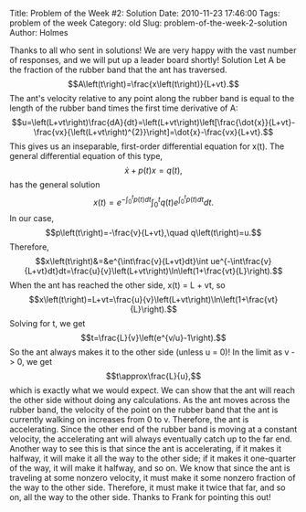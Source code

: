 Title: Problem of the Week #2: Solution
Date: 2010-11-23 17:46:00
Tags: problem of the week
Category: old
Slug: problem-of-the-week-2-solution
Author: Holmes


Thanks to all who sent in solutions! We are very happy with the vast
number of responses, and we will put up a leader board shortly! Solution
Let A be the fraction of the rubber band that the ant has traversed.
$$A\left(t\right)=\frac{x\left(t\right)}{L+vt}.$$ The ant's
velocity relative to any point along the rubber band is equal to the
length of the rubber band times the first time derivative of A:
$$u=\left(L+vt\right)\frac{dA}{dt}=\left(L+vt\right)\left[\frac{\dot{x}}{L+vt}-\frac{vx}{\left(L+vt\right)^{2}}\right]=\dot{x}-\frac{vx}{L+vt}.$$
This gives us an inseparable, first-order differential equation for
x(t). The general differential equation of this type,
$$\dot{x}+p\left(t\right)x=q\left(t\right),$$ has the general
solution $$x\left(t\right)=e^{-\int_{0}^{t}
p\left(t\right)dt}\int_{0}^{t} q\left(t\right)e^{\int_{0}^{t}
p\left(t\right)dt}dt.$$ In our case,
$$p\left(t\right)=-\frac{v}{L+vt},\quad q\left(t\right)=u.$$
Therefore, $$x\left(t\right)&=&e^{\int\frac{v}{L+vt}dt}\int
ue^{-\int\frac{v}{L+vt}dt}dt=\frac{u}{v}\left(L+vt\right)\ln\left(1+\frac{vt}{L}\right).$$
When the ant has reached the other side, x(t) = L + vt, so
$$x\left(t\right)=L+vt=\frac{u}{v}\left(L+vt\right)\ln\left(1+\frac{vt}{L}\right).$$
Solving for t, we get $$t=\frac{L}{v}\left(e^{v/u}-1\right).$$ So
the ant always makes it to the other side (unless u = 0)! In the limit
as v -\> 0, we get $$t\approx\frac{L}{u},$$ which is exactly what we
would expect. We can show that the ant will reach the other side without
doing any calculations. As the ant moves across the rubber band, the
velocity of the point on the rubber band that the ant is currently
walking on increases from 0 to v. Therefore, the ant is accelerating.
Since the other end of the rubber band is moving at a constant velocity,
the accelerating ant will always eventually catch up to the far end.
Another way to see this is that since the ant is accelerating, if it
makes it halfway, it will make it all the way to the other side; if it
makes it one-quarter of the way, it will make it halfway, and so on. We
know that since the ant is traveling at some nonzero velocity, it must
make it some nonzero fraction of the way to the other side. Therefore,
it must make it twice that far, and so on, all the way to the other
side. Thanks to Frank for pointing this out!
